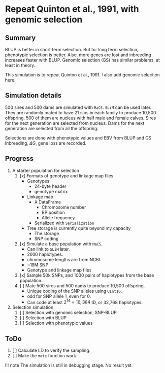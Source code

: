 # Repeat Quinton et al., 1991, with genomic selection

<!-- `echo Repeat Quinton et al., 1991, with genomic selection | md5sum` => effb94... -->

## Summary

BLUP is better in short term selection.
But for long term selection, phenotypic selection is better.
Also, more genes are lost and inbreeding increases faster with BLUP.
Genomic selection (GS) has similar problems, at least in theory.

This simulation is to repeat Quinton et al., 1991.
I also add genomic selection here.

## Simulation details

500 sires and 500 dams are simulated with `MaCS`. `SLiM` can be used later.
They are randomly mated to have 21 sibs in each family to
produce 10,500 offspring.
500 of them are nucleus with half male and female calves.
Sires for the next generation are selected from nucleus.
Dams for the next generation are selected from all the offspring.

Selections are done with phenotypic values and EBV from BLUP and GS.
Inbreeding, $\Delta G$, gene loss are recorded.

## Progress

1. A starter population for selection
   1. [x] Formats of genotype and linkage map files
      - Genotypes
        - 24-byte header
        - genotype matrix
      - Linkage map
        - A DataFrame
          - Chromosome number
          - BP position
          - Allele frequency
        - Serialized with `Serialization`
      - Tree storage is currently quite beyond my capacity
        - The storage
        - SNP coding
   2. [x] Simulate a base population with `MaCS`.
      - Can link to `SLiM` later.
      - 2000 haplotypes.
      - chromosome lengths are from NCBI
      - ~19M SNP
      - Genotype and linkage map files
   3. [x] Sample 50k SNPs, and 1000 pairs of haplotypes from the base population.
   4. [ ] Mate 500 sires and 500 dams to produce 10,500 offspring.
      - Unique coding of the SNP alleles using `UInt16`.
      - odd for SNP allele 1, even for 0.
      - Can code at least $2^{14} = 16,384$ ID, or 32,768 haplotypes.
2. Selection simulation
   1. [ ] Selection with genomic selection, SNP-BLUP
   2. [ ] Selection with BLUP
   3. [ ] Selection with phenotypic values

## ToDo

1. [ ] Calculate LD to verify the sampling.
2. [ ] Make the `mate` function work.

!!! note
    The simulation is still in debugging stage.
    No result yet.
